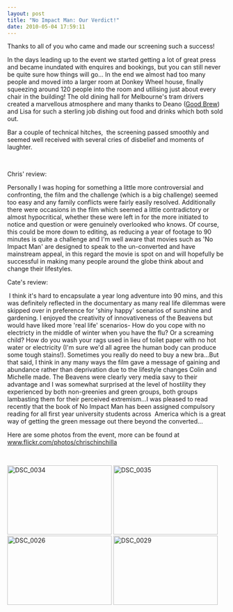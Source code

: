 ```yaml
---
layout: post
title: "No Impact Man: Our Verdict!"
date: 2010-05-04 17:59:11
---
```


Thanks to all of you who came and made our screening such a success!

In the days leading up to the event we started getting a lot of great press and became inundated with enquires and bookings, but you can still never be quite sure how things will go... In the end we almost had too many people and moved into a larger room at Donkey Wheel house, finally squeezing around 120 people into the room and utilising just about every chair in the building! The old dining hall for Melbourne's tram drivers created a marvellous atmosphere and many thanks to Deano (<a href="http://www.goodbrew.com.au/" target="_blank">Good Brew</a>) and Lisa for such a sterling job dishing out food and drinks which both sold out.

Bar a couple of technical hitches,  the screening passed smoothly and seemed well received with several cries of disbelief and moments of laughter.

<br class="spacer_" />

Chris' review:

Personally I was hoping for something a little more controversial and confronting, the film and the challenge (which is a big challenge) seemed too easy and any family conflicts were fairly easily resolved. Additionally there were occasions in the film which seemed a little contradictory or almost hypocritical, whether these were left in for the more initiated to notice and question or were genuinely overlooked who knows. Of course, this could be more down to editing, as reducing a year of footage to 90 minutes is quite a challenge and I'm well aware that movies such as 'No Impact Man' are designed to speak to the un-converted and have mainstream appeal, in this regard the movie is spot on and will hopefully be successful in making many people around the globe think about and change their lifestyles.

Cate's review:

 I think it's hard to encapsulate a year long adventure into 90 mins, and this was definitely reflected in the documentary as many real life dilemmas were skipped over in preference for 'shiny happy' scenarios of sunshine and gardening. I enjoyed the creativity of innovativeness of the Beavens but would have liked more 'real life' scenarios- How do you cope with no electricty in the middle of winter when you have the flu? Or a screaming child? How do you wash your rags used in lieu of toilet paper with no hot water or electricity (I'm sure we'd all agree the human body can produce some tough stains!). Sometimes you really do need to buy a new bra...But that said, I think in any many ways the film gave a message of gaining and abundance rather than deprivation due to the lifestyle changes Colin and Michelle made. The Beavens were clearly very media savy to their advantage and I was somewhat surprised at the level of hostility they experienced by both non-greenies and green groups, both groups lambasting them for their perceived extremism...I was pleased to read recently that the book of No Impact Man has been assigned compulsory reading for all first year university students across  America which is a great way of getting the green message out there beyond the converted...

Here are some photos from the event, more can be found at <a href="http://www.flickr.com/photos/chrischinchilla/" target="_blank">www.flickr.com/photos/chrischinchilla</a>

<br class="spacer_" />

[<img src="/sites/default/files/images/4559126948_2e80576e33_m.jpg" alt="DSC_0034" width="240" height="159" />][1] [<img src="/sites/default/files/images/4559127660_eb9fc9db9d_m.jpg" alt="DSC_0035" width="240" height="159" />][2] [<img src="/sites/default/files/images/4559121276_db818a0e11_m.jpg" alt="DSC_0026" width="240" height="159" />][3] [<img src="/sites/default/files/images/4558493595_309776b0d6_m.jpg" alt="DSC_0029" width="240" height="159" />][4]

 [1]: http://www.flickr.com/photos/chrischinchilla/4559126948/ "DSC_0034 by ChrisChinchilla, on Flickr"
 [2]: http://www.flickr.com/photos/chrischinchilla/4559127660/ "DSC_0035 by ChrisChinchilla, on Flickr"
 [3]: http://www.flickr.com/photos/chrischinchilla/4559121276/ "DSC_0026 by ChrisChinchilla, on Flickr"
 [4]: http://www.flickr.com/photos/chrischinchilla/4558493595/ "DSC_0029 by ChrisChinchilla, on Flickr"